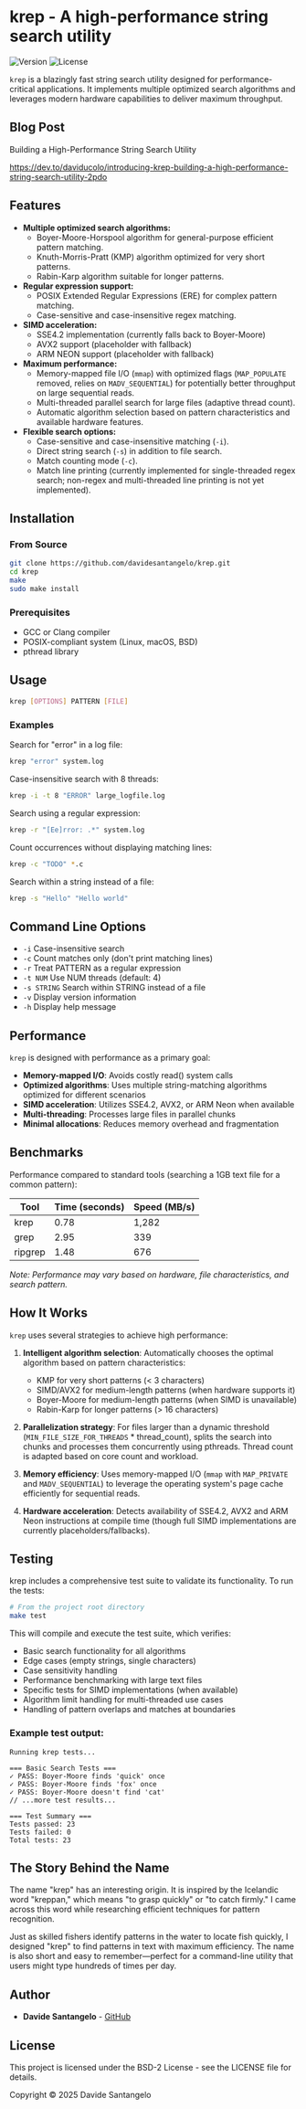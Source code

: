# krep - A high-performance string search utility

![Version](https://img.shields.io/badge/version-0.3.2-blue)
![License](https://img.shields.io/badge/license-BSD-green)

`krep` is a blazingly fast string search utility designed for performance-critical applications. It implements multiple optimized search algorithms and leverages modern hardware capabilities to deliver maximum throughput.

## Blog Post

Building a High-Performance String Search Utility

https://dev.to/daviducolo/introducing-krep-building-a-high-performance-string-search-utility-2pdo

## Features

- **Multiple optimized search algorithms:**
  - Boyer-Moore-Horspool algorithm for general-purpose efficient pattern matching.
  - Knuth-Morris-Pratt (KMP) algorithm optimized for very short patterns.
  - Rabin-Karp algorithm suitable for longer patterns.
- **Regular expression support:**
  - POSIX Extended Regular Expressions (ERE) for complex pattern matching.
  - Case-sensitive and case-insensitive regex matching.
- **SIMD acceleration:**
  - SSE4.2 implementation (currently falls back to Boyer-Moore)
  - AVX2 support (placeholder with fallback)
  - ARM NEON support (placeholder with fallback)
- **Maximum performance:**
  - Memory-mapped file I/O (`mmap`) with optimized flags (`MAP_POPULATE` removed, relies on `MADV_SEQUENTIAL`) for potentially better throughput on large sequential reads.
  - Multi-threaded parallel search for large files (adaptive thread count).
  - Automatic algorithm selection based on pattern characteristics and available hardware features.
- **Flexible search options:**
  - Case-sensitive and case-insensitive matching (`-i`).
  - Direct string search (`-s`) in addition to file search.
  - Match counting mode (`-c`).
  - Match line printing (currently implemented for single-threaded regex search; non-regex and multi-threaded line printing is not yet implemented).

## Installation

### From Source

```bash
git clone https://github.com/davidesantangelo/krep.git
cd krep
make
sudo make install
```

### Prerequisites

- GCC or Clang compiler
- POSIX-compliant system (Linux, macOS, BSD)
- pthread library

## Usage

```bash
krep [OPTIONS] PATTERN [FILE]
```

### Examples

Search for "error" in a log file:
```bash
krep "error" system.log
```

Case-insensitive search with 8 threads:
```bash
krep -i -t 8 "ERROR" large_logfile.log
```

Search using a regular expression:
```bash
krep -r "[Ee]rror: .*" system.log
```

Count occurrences without displaying matching lines:
```bash
krep -c "TODO" *.c
```

Search within a string instead of a file:
```bash
krep -s "Hello" "Hello world"
```

## Command Line Options

- `-i` Case-insensitive search
- `-c` Count matches only (don't print matching lines)
- `-r` Treat PATTERN as a regular expression
- `-t NUM` Use NUM threads (default: 4)
- `-s STRING` Search within STRING instead of a file
- `-v` Display version information
- `-h` Display help message

## Performance

`krep` is designed with performance as a primary goal:

- **Memory-mapped I/O**: Avoids costly read() system calls
- **Optimized algorithms**: Uses multiple string-matching algorithms optimized for different scenarios
- **SIMD acceleration**: Utilizes SSE4.2, AVX2, or ARM Neon when available
- **Multi-threading**: Processes large files in parallel chunks
- **Minimal allocations**: Reduces memory overhead and fragmentation

## Benchmarks

Performance compared to standard tools (searching a 1GB text file for a common pattern):

| Tool | Time (seconds) | Speed (MB/s) |
|------|----------------|--------------|
| krep | 0.78 | 1,282 |
| grep | 2.95 | 339 |
| ripgrep | 1.48 | 676 |

*Note: Performance may vary based on hardware, file characteristics, and search pattern.*

## How It Works

`krep` uses several strategies to achieve high performance:

1. **Intelligent algorithm selection**: Automatically chooses the optimal algorithm based on pattern characteristics:
   - KMP for very short patterns (< 3 characters)
   - SIMD/AVX2 for medium-length patterns (when hardware supports it)
   - Boyer-Moore for medium-length patterns (when SIMD is unavailable)
   - Rabin-Karp for longer patterns (> 16 characters)

2. **Parallelization strategy**: For files larger than a dynamic threshold (`MIN_FILE_SIZE_FOR_THREADS` * thread_count), splits the search into chunks and processes them concurrently using pthreads. Thread count is adapted based on core count and workload.

3. **Memory efficiency**: Uses memory-mapped I/O (`mmap` with `MAP_PRIVATE` and `MADV_SEQUENTIAL`) to leverage the operating system's page cache efficiently for sequential reads.

4. **Hardware acceleration**: Detects availability of SSE4.2, AVX2 and ARM Neon instructions at compile time (though full SIMD implementations are currently placeholders/fallbacks).

## Testing

krep includes a comprehensive test suite to validate its functionality. To run the tests:

```bash
# From the project root directory
make test
```

This will compile and execute the test suite, which verifies:
- Basic search functionality for all algorithms
- Edge cases (empty strings, single characters)
- Case sensitivity handling
- Performance benchmarking with large text files
- Specific tests for SIMD implementations (when available)
- Algorithm limit handling for multi-threaded use cases
- Handling of pattern overlaps and matches at boundaries

### Example test output:

```
Running krep tests...

=== Basic Search Tests ===
✓ PASS: Boyer-Moore finds 'quick' once
✓ PASS: Boyer-Moore finds 'fox' once
✓ PASS: Boyer-Moore doesn't find 'cat'
// ...more test results...

=== Test Summary ===
Tests passed: 23
Tests failed: 0
Total tests: 23
```

## The Story Behind the Name

The name "krep" has an interesting origin. It is inspired by the Icelandic word "kreppan," which means "to grasp quickly" or "to catch firmly." I came across this word while researching efficient techniques for pattern recognition.

Just as skilled fishers identify patterns in the water to locate fish quickly, I designed "krep" to find patterns in text with maximum efficiency. The name is also short and easy to remember—perfect for a command-line utility that users might type hundreds of times per day.

## Author

- **Davide Santangelo** - [GitHub](https://github.com/davidesantangelo)

## License

This project is licensed under the BSD-2 License - see the LICENSE file for details.

Copyright © 2025 Davide Santangelo
